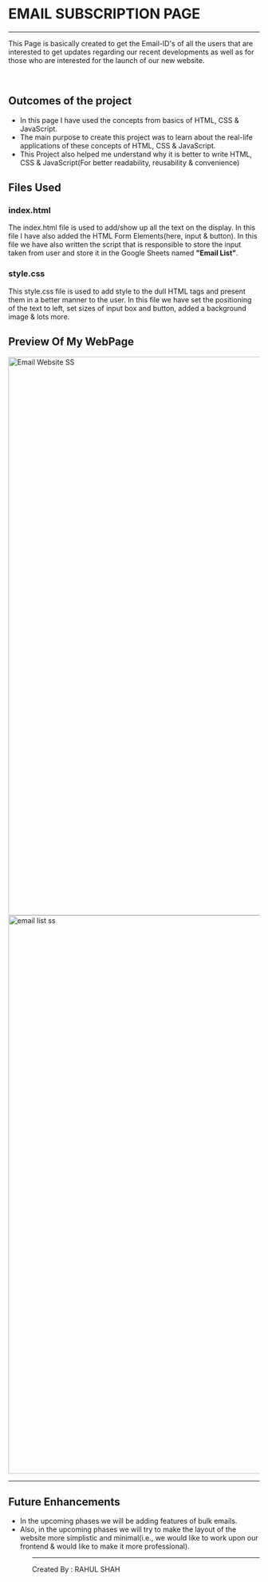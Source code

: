 <h1>EMAIL SUBSCRIPTION PAGE</h1>
<hr>
<p>
  This Page is basically created to get the Email-ID's of all the users that are interested to get updates regarding our recent developments as well as for those who are interested for the launch of our new website.
</p>
<br>
<h2>Outcomes of the project</h2> 
<ul>
  <li>In this page I have used the concepts from basics of HTML, CSS & JavaScript.</li>
  <li>The main purpose to create this project was to learn about the real-life applications of these concepts of HTML, CSS & JavaScript.</li>
  <li>This Project also helped me understand why it is better to write HTML, CSS & JavaScript(For better readability, reusability & convenience)</li>
</ul>
<h2>Files Used</h2>
<h3>index.html</h3>
<p>
  The index.html file is used to add/show up all the text on the display. In this file I have also added the HTML Form Elements(here, input & button). In this file we have also written the script that is responsible to store the input taken from user and store it in the Google Sheets named <b>"Email List"</b>.
</p>
<h3>style.css</h3>
<p>
  This style.css file is used to add style to the dull HTML tags and present them in a better manner to the user. In this file we have set the positioning of the text to left, set sizes of input box and button, added a background image & lots more. 
</p>
<h2>Preview Of My WebPage</h2>
<div>
  <img width="1120" alt="Email Website SS" src="https://github.com/rahulshah08/Email-Subscription-Page/assets/77283801/b25435ff-524b-4018-8f01-b24a5253573e">
</div>
<div>
  <img width="1120" alt="email list ss" src="https://github.com/rahulshah08/Email-Subscription-Page/assets/77283801/b6a8fcff-1fc3-4f65-8f33-40bd8564dc56">

</div>
<hr>
<h2>Future Enhancements</h2>
<ul>
  <li>
    In the upcoming phases we will be adding features of bulk emails.
  </li>
  <li>
    Also, in the upcoming phases we will try to make the layout of the website more simplistic and minimal(i.e., we would like to work upon our frontend & would like to make it more professional).
  </li>
<ul>
<hr>
<footer>
  Created By : RAHUL SHAH
</footer>
